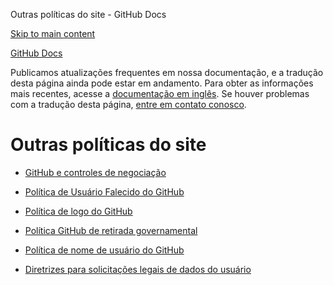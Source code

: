 Outras políticas do site - GitHub Docs

[Skip to main content](#main-content)

[](/pt)[GitHub Docs](/pt)

Publicamos atualizações frequentes em nossa documentação, e a tradução desta página ainda pode estar em andamento. Para obter as informações mais recentes, acesse a [documentação em inglês](/en). Se houver problemas com a tradução desta página, [entre em contato conosco](https://github.com/contact?form[subject]=translation%20issue%20on%20docs.github.com&form[comments]=).

Outras políticas do site
==========

* [GitHub e controles de negociação](/pt/site-policy/other-site-policies/github-and-trade-controls)

* [Política de Usuário Falecido do GitHub](/pt/site-policy/other-site-policies/github-deceased-user-policy)

* [Política de logo do GitHub](/pt/site-policy/other-site-policies/github-logo-policy)

* [Política GitHub de retirada governamental](/pt/site-policy/other-site-policies/github-government-takedown-policy)

* [Política de nome de usuário do GitHub](/pt/site-policy/other-site-policies/github-username-policy)

* [Diretrizes para solicitações legais de dados do usuário](/pt/site-policy/other-site-policies/guidelines-for-legal-requests-of-user-data)
